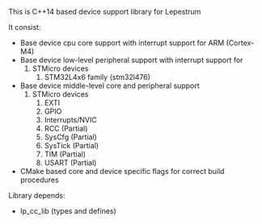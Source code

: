 This is C++14 based device support library for Lepestrum

It consist:
 - Base device cpu core support with interrupt support for ARM (Cortex-M4)
 - Base device low-level peripheral support with interrupt support for
   1. STMicro devices
        1. STM32L4x6 family (stm32l476)
 - Base device middle-level core and peripheral support
   1. STMicro devices
        1. EXTI
        2. GPIO
        3. Interrupts/NVIC
        4. RCC (Partial)
        5. SysCfg (Partial)
        6. SysTick (Partial)
        7. TIM (Partial)
        8. USART (Partial)
 - CMake based core and device specific flags for correct build procedures

Library depends:
 - lp_cc_lib (types and defines)
